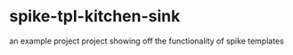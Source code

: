 # spike-tpl-kitchen-sink

an example project project showing off the functionality of spike templates
